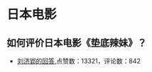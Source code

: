 # 日本电影
## 如何评价日本电影《垫底辣妹》？
- [刘济郢的回答](https://www.zhihu.com/question/37546812/answer/95315249),点赞数：13321，评论数：842
